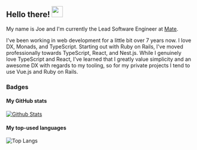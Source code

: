 ## Hello there! <img src="https://media.tenor.com/SNL9_xhZl9oAAAAi/waving-hand-joypixels.gif" width="30px">

My name is Joe and I'm currently the Lead Software Engineer at [Mate](https://mate-studio.com).

I've been working in web development for a little bit over 7 years now. I love DX, Monads, and TypeScript. Starting out with Ruby on Rails,
I've moved professionally towards TypeScript, React, and Nest.js. While I genuinely love TypeScript and React, I've learned
that I greatly value simplicity and an awesome DX with regards to my tooling, so for my private projects I tend to use Vue.js and Ruby on Rails.

### Badges

#### My GitHub stats

[![Github Stats](https://github-readme-stats-alpha-two-50.vercel.app/api?username=pantajoe&custom_title=GitHub%20Stats&theme=catppuccin_latte)](https://github.com/pantajoe)

#### My top-used languages

![Top Langs](https://github-readme-stats.vercel.app/api/top-langs/?username=pantajoe&layout=compact&theme=catppuccin_latte)
